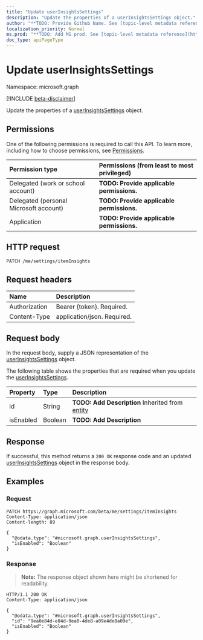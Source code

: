 ```yaml
---
title: "Update userInsightsSettings"
description: "Update the properties of a userInsightsSettings object."
author: "**TODO: Provide Github Name. See [topic-level metadata reference](https://msgo.azurewebsites.net/add/document/guidelines/metadata.html#topic-level-metadata)**"
localization_priority: Normal
ms.prod: "**TODO: Add MS prod. See [topic-level metadata reference](https://msgo.azurewebsites.net/add/document/guidelines/metadata.html#topic-level-metadata)**"
doc_type: apiPageType
---
```


# Update userInsightsSettings
Namespace: microsoft.graph

[!INCLUDE [beta-disclaimer](../../includes/beta-disclaimer.md)]

Update the properties of a [userInsightsSettings](../resources/userinsightssettings.md) object.

## Permissions
One of the following permissions is required to call this API. To learn more, including how to choose permissions, see [Permissions](/graph/permissions-reference).

|Permission type|Permissions (from least to most privileged)|
|:---|:---|
|Delegated (work or school account)|**TODO: Provide applicable permissions.**|
|Delegated (personal Microsoft account)|**TODO: Provide applicable permissions.**|
|Application|**TODO: Provide applicable permissions.**|

## HTTP request

<!-- {
  "blockType": "ignored"
}
-->
``` http
PATCH /me/settings/itemInsights
```

## Request headers
|Name|Description|
|:---|:---|
|Authorization|Bearer {token}. Required.|
|Content-Type|application/json. Required.|

## Request body
In the request body, supply a JSON representation of the [userInsightsSettings](../resources/userinsightssettings.md) object.

The following table shows the properties that are required when you update the [userInsightsSettings](../resources/userinsightssettings.md).

|Property|Type|Description|
|:---|:---|:---|
|id|String|**TODO: Add Description** Inherited from [entity](../resources/entity.md)|
|isEnabled|Boolean|**TODO: Add Description**|



## Response

If successful, this method returns a `200 OK` response code and an updated [userInsightsSettings](../resources/userinsightssettings.md) object in the response body.

## Examples

### Request
<!-- {
  "blockType": "request",
  "name": "update_userinsightssettings"
}
-->
``` http
PATCH https://graph.microsoft.com/beta/me/settings/itemInsights
Content-Type: application/json
Content-length: 89

{
  "@odata.type": "#microsoft.graph.userInsightsSettings",
  "isEnabled": "Boolean"
}
```


### Response
>**Note:** The response object shown here might be shortened for readability.
<!-- {
  "blockType": "response",
  "truncated": true
}
-->
``` http
HTTP/1.1 200 OK
Content-Type: application/json

{
  "@odata.type": "#microsoft.graph.userInsightsSettings",
  "id": "9ea0e84d-e84d-9ea0-4de8-a09e4de8a09e",
  "isEnabled": "Boolean"
}
```

